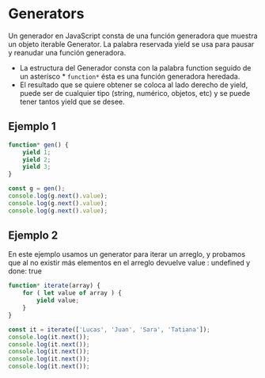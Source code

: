 # Generators

Un generador en JavaScript consta de una función generadora que muestra un objeto iterable Generator.
La palabra reservada yield se usa para pausar y reanudar una función generadora.

- La estructura del Generador consta con la palabra function seguido de un asterísco * `function*` ésta es una función generadora heredada.
- El resultado que se quiere obtener se coloca al lado derecho de yield, puede ser de cualquier tipo (string, numérico, objetos, etc) y se puede tener tantos yield que se desee.

## Ejemplo 1

```javascript
function* gen() {
    yield 1;
    yield 2;
    yield 3;
}

const g = gen();
console.log(g.next().value);
console.log(g.next().value);
console.log(g.next().value);
```

## Ejemplo 2

En este ejemplo usamos un generator para iterar un arreglo, y probamos que al no existir más elementos en el arreglo devuelve value : undefined y done: true

```javascript
function* iterate(array) {
    for ( let value of array ) {
        yield value;
    }
}

const it = iterate(['Lucas', 'Juan', 'Sara', 'Tatiana']);
console.log(it.next());
console.log(it.next());
console.log(it.next());
console.log(it.next());
console.log(it.next());
```
